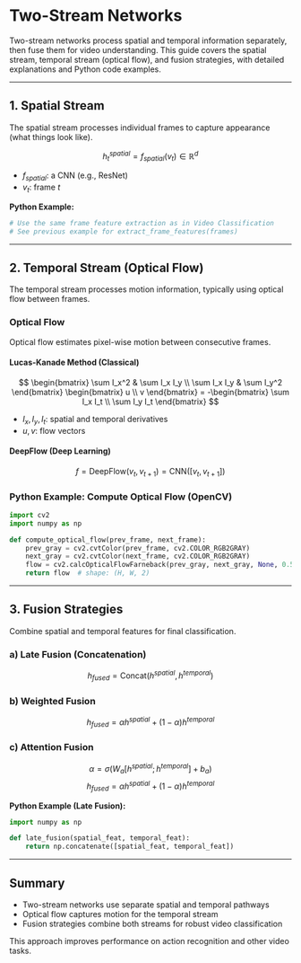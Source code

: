 # Two-Stream Networks

Two-stream networks process spatial and temporal information separately, then fuse them for video understanding. This guide covers the spatial stream, temporal stream (optical flow), and fusion strategies, with detailed explanations and Python code examples.

---

## 1. Spatial Stream

The spatial stream processes individual frames to capture appearance (what things look like).

$$
h_t^{spatial} = f_{spatial}(v_t) \in \mathbb{R}^d
$$

- $f_{spatial}$: a CNN (e.g., ResNet)
- $v_t$: frame $t$

**Python Example:**
```python
# Use the same frame feature extraction as in Video Classification
# See previous example for extract_frame_features(frames)
```

---

## 2. Temporal Stream (Optical Flow)

The temporal stream processes motion information, typically using optical flow between frames.

### Optical Flow

Optical flow estimates pixel-wise motion between consecutive frames.

#### Lucas-Kanade Method (Classical)

$$
\begin{bmatrix} \sum I_x^2 & \sum I_x I_y \\ \sum I_x I_y & \sum I_y^2 \end{bmatrix} \begin{bmatrix} u \\ v \end{bmatrix} = -\begin{bmatrix} \sum I_x I_t \\ \sum I_y I_t \end{bmatrix}
$$

- $I_x, I_y, I_t$: spatial and temporal derivatives
- $u, v$: flow vectors

#### DeepFlow (Deep Learning)

$$
f = \text{DeepFlow}(v_t, v_{t+1}) = \text{CNN}([v_t, v_{t+1}])
$$

### Python Example: Compute Optical Flow (OpenCV)
```python
import cv2
import numpy as np

def compute_optical_flow(prev_frame, next_frame):
    prev_gray = cv2.cvtColor(prev_frame, cv2.COLOR_RGB2GRAY)
    next_gray = cv2.cvtColor(next_frame, cv2.COLOR_RGB2GRAY)
    flow = cv2.calcOpticalFlowFarneback(prev_gray, next_gray, None, 0.5, 3, 15, 3, 5, 1.2, 0)
    return flow  # shape: (H, W, 2)
```

---

## 3. Fusion Strategies

Combine spatial and temporal features for final classification.

### a) Late Fusion (Concatenation)
$$
h_{fused} = \text{Concat}(h^{spatial}, h^{temporal})
$$

### b) Weighted Fusion
$$
h_{fused} = \alpha h^{spatial} + (1-\alpha) h^{temporal}
$$

### c) Attention Fusion
$$
\alpha = \sigma(W_a [h^{spatial}; h^{temporal}] + b_a)
$$
$$
h_{fused} = \alpha h^{spatial} + (1-\alpha) h^{temporal}
$$

**Python Example (Late Fusion):**
```python
import numpy as np

def late_fusion(spatial_feat, temporal_feat):
    return np.concatenate([spatial_feat, temporal_feat])
```

---

## Summary

- Two-stream networks use separate spatial and temporal pathways
- Optical flow captures motion for the temporal stream
- Fusion strategies combine both streams for robust video classification

This approach improves performance on action recognition and other video tasks. 